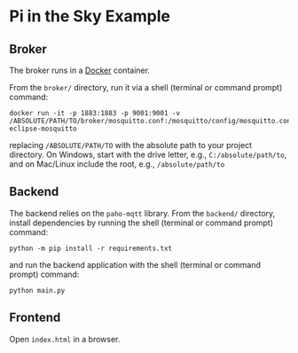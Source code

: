 # Pi in the Sky Example

## Broker

The broker runs in a [Docker](https://www.docker.com/products/personal/) container. 

From the `broker/` directory, run it via a shell (terminal or command prompt) command:
```shell
docker run -it -p 1883:1883 -p 9001:9001 -v /ABSOLUTE/PATH/TO/broker/mosquitto.conf:/mosquitto/config/mosquitto.conf eclipse-mosquitto
```
replacing `/ABSOLUTE/PATH/TO` with the absolute path to your project directory. On Windows, start with the drive letter, e.g., `C:/absolute/path/to`, and on Mac/Linux include the root, e.g., `/absolute/path/to`


## Backend

The backend relies on the `paho-mqtt` library. From the `backend/` directory, install dependencies by running the shell (terminal or command prompt) command:
```shell
python -m pip install -r requirements.txt
```
and run the backend application with the shell (terminal or command prompt) command:
```shell
python main.py
```

## Frontend

Open `index.html` in a browser.